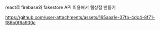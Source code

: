 react로 firebase와 fakestore API 이용해서 웹상점 만들기

https://github.com/user-attachments/assets/165aaa1e-37fb-4dc4-8f71-f86b0f6a900c

